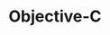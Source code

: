 ---
title: "Objective-C"
level: 1
category: "programming-language"
tags: 
  - "ios"
relatedUsage:
  - "iOS"
lastUsed: "2013"
projects:
  - title: Brazos Portal (2.0)
    uri: bp3-brazos-portal-2
  - title: "A Budgeting Application"
    uri: personal-budgeting-app
---